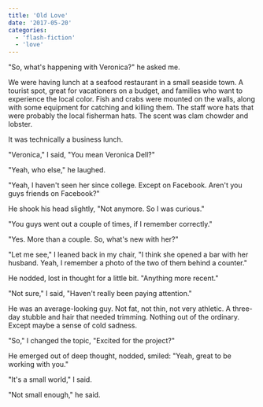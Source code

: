 ```yaml
---
title: 'Old Love'
date: '2017-05-20'
categories:
  - 'flash-fiction'
  - 'love'
---
```


"So, what's happening with Veronica?" he asked me.

We were having lunch at a seafood restaurant in a small seaside town. A tourist
spot, great for vacationers on a budget, and families who want to experience the
local color. Fish and crabs were mounted on the walls, along with some equipment
for catching and killing them. The staff wore hats that were probably the local
fisherman hats. The scent was clam chowder and lobster.

It was technically a business lunch.

"Veronica," I said, "You mean Veronica Dell?"

"Yeah, who else," he laughed.

"Yeah, I haven't seen her since college. Except on Facebook. Aren't you guys
friends on Facebook?"

He shook his head slightly, "Not anymore. So I was curious."

"You guys went out a couple of times, if I remember correctly."

"Yes. More than a couple. So, what's new with her?"

"Let me see," I leaned back in my chair, "I think she opened a bar with her
husband. Yeah, I remember a photo of the two of them behind a counter."

He nodded, lost in thought for a little bit. "Anything more recent."

"Not sure," I said, "Haven't really been paying attention."

He was an average-looking guy. Not fat, not thin, not very athletic. A three-day
stubble and hair that needed trimming. Nothing out of the ordinary. Except maybe
a sense of cold sadness.

"So," I changed the topic, "Excited for the project?"

He emerged out of deep thought, nodded, smiled: "Yeah, great to be working with
you."

"It's a small world," I said.

"Not small enough," he said.
